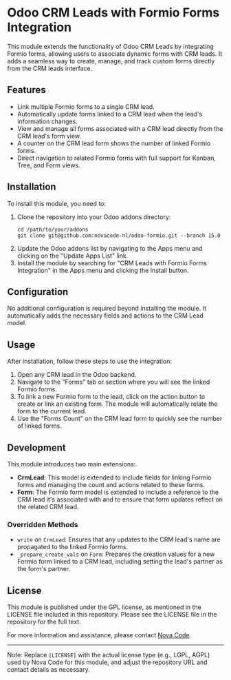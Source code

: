 # Odoo CRM Leads with Formio Forms Integration

This module extends the functionality of Odoo CRM Leads by integrating Formio forms, allowing users to associate dynamic forms with CRM leads. It adds a seamless way to create, manage, and track custom forms directly from the CRM leads interface.

## Features

- Link multiple Formio forms to a single CRM lead.
- Automatically update forms linked to a CRM lead when the lead's information changes.
- View and manage all forms associated with a CRM lead directly from the CRM lead's form view.
- A counter on the CRM lead form shows the number of linked Formio forms.
- Direct navigation to related Formio forms with full support for Kanban, Tree, and Form views.

## Installation

To install this module, you need to:

1. Clone the repository into your Odoo addons directory:
   ```
   cd /path/to/your/addons
   git clone git@github.com:novacode-nl/odoo-formio.git --branch 15.0
   ```
2. Update the Odoo addons list by navigating to the Apps menu and clicking on the "Update Apps List" link.
3. Install the module by searching for "CRM Leads with Formio Forms Integration" in the Apps menu and clicking the Install button.

## Configuration

No additional configuration is required beyond installing the module. It automatically adds the necessary fields and actions to the CRM Lead model.

## Usage

After installation, follow these steps to use the integration:

1. Open any CRM lead in the Odoo backend.
2. Navigate to the "Forms" tab or section where you will see the linked Formio forms.
3. To link a new Formio form to the lead, click on the action button to create or link an existing form. The module will automatically relate the form to the current lead.
4. Use the "Forms Count" on the CRM lead form to quickly see the number of linked forms.

## Development

This module introduces two main extensions:

- **CrmLead**: This model is extended to include fields for linking Formio forms and managing the count and actions related to these forms.
- **Form**: The Formio form model is extended to include a reference to the CRM lead it's associated with and to ensure that form updates reflect on the related CRM lead.

### Overridden Methods

- `write` on `CrmLead`: Ensures that any updates to the CRM lead's name are propagated to the linked Formio forms.
- `_prepare_create_vals` on `Form`: Prepares the creation values for a new Formio form linked to a CRM lead, including setting the lead's partner as the form's partner.

## License

This module is published under the GPL license, as mentioned in the LICENSE file included in this repository. Please see the LICENSE file in the repository for the full text.

For more information and assistance, please contact [Nova Code](http://www.novacode.nl).

---

Note: Replace `[LICENSE]` with the actual license type (e.g., LGPL, AGPL) used by Nova Code for this module, and adjust the repository URL and contact details as necessary.
